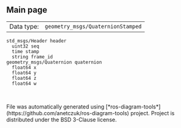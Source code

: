<!--
File was automatically generated using 'ros-diagram-tools' project.
Project is distributed under the BSD 3-Clause license.
-->

## Main page

|     |     |
| --- | --- |
| Data type: | `geometry_msgs/QuaternionStamped` |

```
std_msgs/Header header
  uint32 seq
  time stamp
  string frame_id
geometry_msgs/Quaternion quaternion
  float64 x
  float64 y
  float64 z
  float64 w


```


</br>
File was automatically generated using [*ros-diagram-tools*](https://github.com/anetczuk/ros-diagram-tools) project.
Project is distributed under the BSD 3-Clause license.
